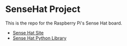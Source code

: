 SenseHat Project
==========================

This is the repo for the Raspberry Pi's Sense Hat board. 

- [Sense Hat Site](https://www.raspberrypi.org/products/sense-hat/)
- [Sense Hat Python Library](http://pythonhosted.org/sense-hat/)

